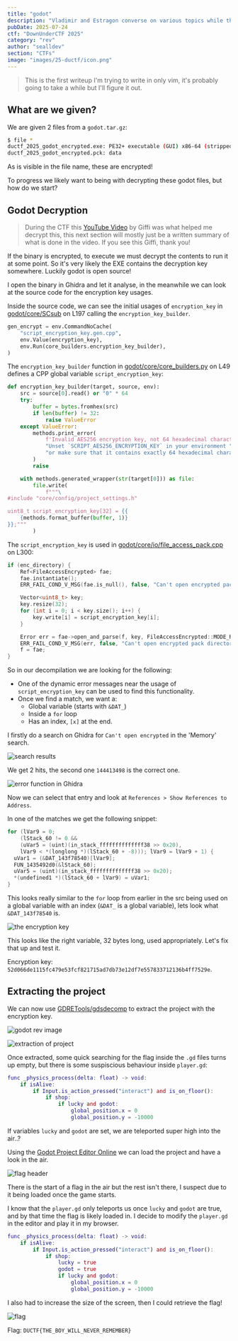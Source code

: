 ```yaml
---
title: "godot"
description: "Vladimir and Estragon converse on various topics while they wait for a man named Godot. While they wait, Pozzo is on his way to the market to sell his slave, Lucky." 
pubDate: 2025-07-24
ctf: "DownUnderCTF 2025"
category: "rev"
author: "sealldev"
section: "CTFs"
image: "images/25-ductf/icon.png"
---
```


> This is the first writeup I'm trying to write in only vim, it's probably going to take a while but I'll figure it out.

## What are we given?

We are given 2 files from a `godot.tar.gz`:
```bash
$ file *
ductf_2025_godot_encrypted.exe: PE32+ executable (GUI) x86-64 (stripped to external PDB), for MS Windows
ductf_2025_godot_encrypted.pck: data
```

As is visible in the file name, these are encrypted!

To progress we likely want to being with decrypting these godot files, but how do we start?

## Godot Decryption

> During the CTF this [YouTube Video](https://youtu.be/fWjuFmYGoSY) by Giffi was what helped me decrypt this, this next section will mostly just be a written summary of what is done in the video. If you see this Giffi, thank you!

If the binary is encrypted, to execute we must decrypt the contents to run it at some point. So it's very likely the EXE contains the decryption key somewhere. Luckily godot is open source!

I open the binary in Ghidra and let it analyse, in the meanwhile we can look at the source code for the encryption key usages.

Inside the source code, we can see the initial usages of `encryption_key` in [godot/core/SCsub](https://github.com/godotengine/godot/blob/037956dbc953d330d6a4da0f87102a1f82f55d62/core/SCsub#L197) on L197 calling the `encryption_key_builder`.

```python
gen_encrypt = env.CommandNoCache(
    "script_encryption_key.gen.cpp",
    env.Value(encryption_key),
    env.Run(core_builders.encryption_key_builder),
)
```

The `encryption_key_builder` function in [godot/core/core_builders.py](https://github.com/godotengine/godot/blob/037956dbc953d330d6a4da0f87102a1f82f55d62/core/core_builders.py#L49) on L49 defines a CPP global variable `script_encryption_key`:

```python
def encryption_key_builder(target, source, env):
    src = source[0].read() or "0" * 64
    try:
        buffer = bytes.fromhex(src)
        if len(buffer) != 32:
            raise ValueError
    except ValueError:
        methods.print_error(
            f'Invalid AES256 encryption key, not 64 hexadecimal characters: "{src}".\n'
            "Unset `SCRIPT_AES256_ENCRYPTION_KEY` in your environment "
            "or make sure that it contains exactly 64 hexadecimal characters."
        )
        raise

    with methods.generated_wrapper(str(target[0])) as file:
        file.write(
            f"""\
#include "core/config/project_settings.h"

uint8_t script_encryption_key[32] = {{
	{methods.format_buffer(buffer, 1)}
}};"""
        )
```

The `script_encryption_key` is used in [godot/core/io/file_access_pack.cpp](https://github.com/godotengine/godot/blob/037956dbc953d330d6a4da0f87102a1f82f55d62/core/io/file_access_pack.cpp#L300) on L300:
```cpp
if (enc_directory) {
    Ref<FileAccessEncrypted> fae;
    fae.instantiate();
    ERR_FAIL_COND_V_MSG(fae.is_null(), false, "Can't open encrypted pack directory.");

    Vector<uint8_t> key;
    key.resize(32);
    for (int i = 0; i < key.size(); i++) {
        key.write[i] = script_encryption_key[i];
    }

    Error err = fae->open_and_parse(f, key, FileAccessEncrypted::MODE_READ, false);
    ERR_FAIL_COND_V_MSG(err, false, "Can't open encrypted pack directory.");
    f = fae;
}
```

So in our decompilation we are looking for the following:
- One of the dynamic error messages near the usage of `script_encryption_key` can be used to find this functionality.
- Once we find a match, we want a:
    - Global variable (starts with `&DAT_`)
    - Inside a `for` loop
    - Has an index, `[x]` at the end.

I firstly do a search on Ghidra for `Can't open encrypted` in the 'Memory' search.


![search results](images/ductf-25/search.png)

We get 2 hits, the second one `144413498` is the correct one. 


![error function in Ghidra](images/ductf-25/error-func.png)

Now we can select that entry and look at `References > Show References to Address`.

In one of the matches we get the following snippet:
```c
for (lVar9 = 0;
    (lStack_60 != 0 &&
    (uVar5 = (uint)(in_stack_ffffffffffffff38 >> 0x20),
    lVar9 < *(longlong *)(lStack_60 + -8))); lVar9 = lVar9 + 1) {
  uVar1 = (&DAT_143f78540)[lVar9];
  FUN_1435492d0(&lStack_60);
  uVar5 = (uint)(in_stack_ffffffffffffff38 >> 0x20);
  *(undefined1 *)(lStack_60 + lVar9) = uVar1;
}
```

This looks really similar to the `for` loop from earlier in the src being used on a global variable with an index (`&DAT_` is a global variable), lets look what `&DAT_143f78540` is.


![the encryption key](images/ductf-25/key.png)

This looks like the right variable, 32 bytes long, used appropriately. Let's fix that up and test it.

Encryption key: `52d066de1115fc479e53fcf821715ad7db73e12df7e557833712136b4ff7529e`.

## Extracting the project
We can now use [GDRETools/gdsdecomp](https://github.com/GDRETools/gdsdecomp) to extract the project with the encryption key.


![godot rev image](images/ductf-25/godot-rev.png)


![extraction of project](images/ductf-25/extract-project.png)

Once extracted, some quick searching for the flag inside the `.gd` files turns up empty, but there is some suspiscious behaviour inside `player.gd`:

```gd
func _physics_process(delta: float) -> void:
	if isAlive:
		if Input.is_action_pressed("interact") and is_on_floor():
			if shop:
				if lucky and godot:
					global_position.x = 0
					global_position.y = -10000
```

If variables `lucky` and `godot` are set, we are teleported super high into the air..?

Using the [Godot Project Editor Online](https://editor.godotengine.org/) we can load the project and have a look in the air.


![flag header](images/ductf-25/flagheader.png)

There is the start of a flag in the air but the rest isn't there, I suspect due to it being loaded once the game starts.

I know that the `player.gd` only teleports us once `lucky` and `godot` are true, and by that time the flag is likely loaded in. I decide to modify the `player.gd` in the editor and play it in my browser. 


```gd
func _physics_process(delta: float) -> void:
	if isAlive:
		if Input.is_action_pressed("interact") and is_on_floor():
			if shop:
                lucky = true
                godot = true
				if lucky and godot:
					global_position.x = 0
					global_position.y = -10000
```

I also had to increase the size of the screen, then I could retrieve the flag!


![flag](images/ductf-25/flag.png)

Flag: `DUCTF{THE_BOY_WILL_NEVER_REMEMBER}`
